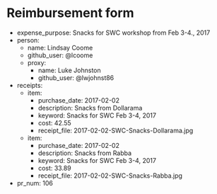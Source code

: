 # Reimbursement form
- expense_purpose: Snacks for SWC workshop from Feb 3-4., 2017
- person:
    - name: Lindsay Coome
    - github_user: @lcoome
    - proxy:
        - name: Luke Johnston 
        - github_user: @lwjohnst86
- receipts:
    - item:
        - purchase_date: 2017-02-02
        - description: Snacks from Dollarama
        - keyword: Snacks for SWC Feb 3-4, 2017
        - cost: 42.55
        - receipt_file: 2017-02-02-SWC-Snacks-Dollarama.jpg
    - item:
        - purchase_date: 2017-02-02
        - description: Snacks from Rabba
        - keyword: Snacks for SWC Feb 3-4, 2017
        - cost: 33.89
        - receipt_file: 2017-02-02-SWC-Snacks-Rabba.jpg
- pr_num: 106
